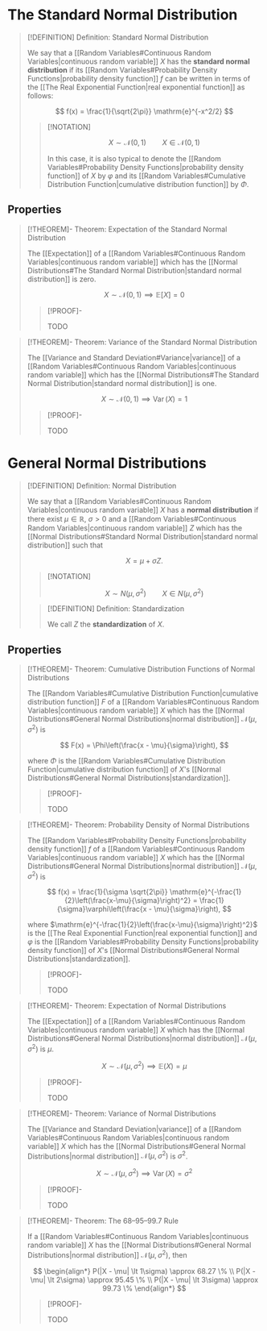 
# The Standard Normal Distribution

>[!DEFINITION] Definition: Standard Normal Distribution
>
>We say that a [[Random Variables#Continuous Random Variables|continuous random variable]] $X$ has the **standard normal distribution** if its [[Random Variables#Probability Density Functions|probability density function]] $f$ can be written in terms of the [[The Real Exponential Function|real exponential function]] as follows:
>
>$$
>f(x) = \frac{1}{\sqrt{2\pi}} \mathrm{e}^{-x^2/2}
>$$
>
>>[!NOTATION]
>>
>>$$
>>X \sim \mathcal{N}(0,1) \qquad X \in \mathcal{N}(0,1)
>>$$
>>
>>In this case, it is also typical to denote the [[Random Variables#Probability Density Functions|probability density function]] of $X$ by $\varphi$ and its [[Random Variables#Cumulative Distribution Function|cumulative distribution function]] by $\Phi$.
>>
>

## Properties

>[!THEOREM]- Theorem: Expectation of the Standard Normal Distribution
>
>The [[Expectation]] of a [[Random Variables#Continuous Random Variables|continuous random variable]] which has the [[Normal Distributions#The Standard Normal Distribution|standard normal distribution]] is zero.
>
>$$
>X \sim \mathcal{N}(0,1) \implies \mathbb{E}[X] = 0
>$$
>
>>[!PROOF]-
>>
>>TODO
>>
>

>[!THEOREM]- Theorem: Variance of the Standard Normal Distribution
>
>The [[Variance and Standard Deviation#Variance|variance]] of a [[Random Variables#Continuous Random Variables|continuous random variable]] which has the [[Normal Distributions#The Standard Normal Distribution|standard normal distribution]] is one.
>
>$$
>X \sim \mathcal{N}(0,1) \implies \operatorname{Var}(X) = 1
>$$
>
>>[!PROOF]-
>>
>>TODO
>>
>

# General Normal Distributions

>[!DEFINITION] Definition: Normal Distribution
>
>We say that a [[Random Variables#Continuous Random Variables|continuous random variable]] $X$ has a **normal distribution** if there exist $\mu \in \mathbb{R}$, $\sigma \gt 0$ and a [[Random Variables#Continuous Random Variables|continuous random variable]] $Z$ which has the [[Normal Distributions#Standard Normal Distribution|standard normal distribution]] such that
>
>$$
>X = \mu + \sigma Z.
>$$
>
>>[!NOTATION]
>>
>>$$
>>X \sim N(\mu, \sigma^2) \qquad X \in N(\mu, \sigma^2)
>>$$
>>
>
>>[!DEFINITION] Definition: Standardization
>>
>>We call $Z$ the **standardization** of $X$.
>>
>

## Properties

>[!THEOREM]- Theorem: Cumulative Distribution Functions of Normal Distributions
>
>The [[Random Variables#Cumulative Distribution Function|cumulative distribution function]] $F$ of a [[Random Variables#Continuous Random Variables|continuous random variable]] $X$ which has the [[Normal Distributions#General Normal Distributions|normal distribution]] $\mathcal{N}(\mu, \sigma^2)$ is
>
>$$
>F(x) = \Phi\left(\frac{x - \mu}{\sigma}\right),
>$$
>
>where $\Phi$ is the [[Random Variables#Cumulative Distribution Function|cumulative distribution function]] of $X$'s [[Normal Distributions#General Normal Distributions|standardization]].
>
>>[!PROOF]-
>>
>>TODO
>>
>

>[!THEOREM]- Theorem: Probability Density of Normal Distributions
>
>The [[Random Variables#Probability Density Functions|probability density function]] $f$ of a [[Random Variables#Continuous Random Variables|continuous random variable]] $X$ which has the [[Normal Distributions#General Normal Distributions|normal distribution]] $\mathcal{N}(\mu, \sigma^2)$ is
>
>$$
>f(x) = \frac{1}{\sigma \sqrt{2\pi}} \mathrm{e}^{-\frac{1}{2}\left(\frac{x-\mu}{\sigma}\right)^2} = \frac{1}{\sigma}\varphi\left(\frac{x - \mu}{\sigma}\right),
>$$
>
>where $\mathrm{e}^{-\frac{1}{2}\left(\frac{x-\mu}{\sigma}\right)^2}$ is the [[The Real Exponential Function|real exponential function]] and $\varphi$ is the [[Random Variables#Probability Density Functions|probability density function]] of $X$'s [[Normal Distributions#General Normal Distributions|standardization]].
>
>
>
>>[!PROOF]-
>>
>>TODO
>>
>

>[!THEOREM]- Theorem: Expectation of Normal Distributions
>
>The [[Expectation]] of a [[Random Variables#Continuous Random Variables|continuous random variable]] $X$ which has the [[Normal Distributions#General Normal Distributions|normal distribution]] $\mathcal{N}(\mu, \sigma^2)$ is $\mu$.
>
>$$
>X \sim \mathcal{N}(\mu, \sigma^2) \implies \mathbb{E}(X) = \mu
>$$
>
>>[!PROOF]-
>>
>>TODO
>>
>

>[!THEOREM]- Theorem: Variance of Normal Distributions
>
>The [[Variance and Standard Deviation|variance]] of a [[Random Variables#Continuous Random Variables|continuous random variable]] $X$ which has the [[Normal Distributions#General Normal Distributions|normal distribution]] $\mathcal{N}(\mu, \sigma^2)$ is $\sigma^2$.
>
>$$
>X \sim \mathcal{N}(\mu, \sigma^2) \implies \operatorname{Var}(X) = \sigma^2
>$$
>
>>[!PROOF]-
>>
>>TODO
>>
>

>[!THEOREM]- Theorem: The 68–95–99.7 Rule
>
>If a [[Random Variables#Continuous Random Variables|continuous random variable]] $X$ has the [[Normal Distributions#General Normal Distributions|normal distribution]] $\mathcal{N}(\mu, \sigma^2)$, then
>
>$$
>\begin{align*}
>P(|X - \mu| \lt 1\sigma) \approx 68.27 \% \\
>P(|X - \mu| \lt 2\sigma) \approx 95.45 \% \\
>P(|X - \mu| \lt 3\sigma) \approx 99.73 \%
>\end{align*}
>$$
>
>>[!PROOF]-
>>
>>TODO
>>
>